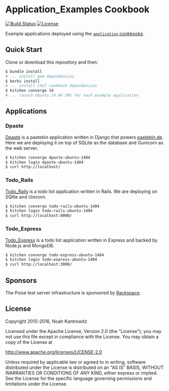 # Application_Examples Cookbook

[![Build Status](https://img.shields.io/travis/poise/application_examples.svg)](https://travis-ci.org/poise/application_examples)
[![License](https://img.shields.io/badge/license-Apache_2-blue.svg)](https://www.apache.org/licenses/LICENSE-2.0)

Example applications deployed using the [`application` cookbooks](https://github.com/poise/application).

## Quick Start

Clone or download this repository and then:

```bash
$ bundle install
# ... install gem dependencies
$ berks install
# ... install Chef cookbook dependencies
$ kitchen converge 14
# ... launch Ubuntu 14.04 VMs for each example application
```

## Applications

### Dpaste

[Dpaste](https://github.com/poise/application_examples/blob/master/recipes/dpaste.rb)
is a pastebin application written in Django that powers
[pastebin.de](http://pastebin.de/). Here we are deploying it on top of SQLite as
the database and Gunicorn as the web server.

```bash
$ kitchen converge dpaste-ubuntu-1404
$ kitchen login dpaste-ubuntu-1404
$ curl http://localhost/
```

### Todo_Rails

[Todo_Rails](https://github.com/poise/application_examples/blob/master/recipes/todo_rails.rb)
is a todo list application written in Rails. We are deploying on SQlite and
Unicorn.

```bash
$ kitchen converge todo-rails-ubuntu-1404
$ kitchen login todo-rails-ubuntu-1404
$ curl http://localhost:8000/
```

### Todo_Express

[Todo_Express](https://github.com/poise/application_examples/blob/master/recipes/todo_express.rb)
is a todo list application written in Express and backed by Node.js and MongoDB.

```bash
$ kitchen converge todo-express-ubuntu-1404
$ kitchen login todo-express-ubuntu-1404
$ curl http://localhost:3000/
```

## Sponsors

The Poise test server infrastructure is sponsored by [Rackspace](https://rackspace.com/).

## License

Copyright 2015-2016, Noah Kantrowitz

Licensed under the Apache License, Version 2.0 (the "License");
you may not use this file except in compliance with the License.
You may obtain a copy of the License at

http://www.apache.org/licenses/LICENSE-2.0

Unless required by applicable law or agreed to in writing, software
distributed under the License is distributed on an "AS IS" BASIS,
WITHOUT WARRANTIES OR CONDITIONS OF ANY KIND, either express or implied.
See the License for the specific language governing permissions and
limitations under the License.
